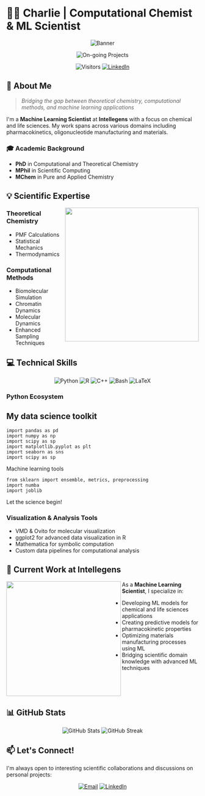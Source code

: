 # 👨‍🔬 Charlie | Computational Chemist & ML Scientist

<div align="center">
  
  ![Banner](https://raw.githubusercontent.com/yourusername/yourusername/main/assets/banner.gif)

  ![On-going Projects](https://img.shields.io/badge/Projects_in_Progress-4-blue)

  
  ![Visitors](https://api.visitorbadge.io/api/VisitorHit?user=yourusername&repo=yourrepository&countColor=%237B1E7A)
  [![LinkedIn](https://img.shields.io/badge/LinkedIn-Connect-blue?style=flat&logo=linkedin)](https://www.linkedin.com/in/charles-phillips-49477719a/)
  
</div>

## 🧪 About Me

> *Bridging the gap between theoretical chemistry, computational methods, and machine learning applications*

I'm a **Machine Learning Scientist** at **Intellegens** with a focus on chemical and life sciences. My work spans across various domains including pharmacokinetics, oligonucleotide manufacturing and materials.

### 🎓 Academic Background
- **PhD** in Computational and Theoretical Chemistry
- **MPhil** in Scientific Computing
- **MChem** in Pure and Applied Chemistry

## 💡 Scientific Expertise

<img align="right" width="350" src="https://raw.githubusercontent.com/yourusername/yourusername/main/assets/molecular-simulation.gif" />

### Theoretical Chemistry
- PMF Calculations
- Statistical Mechanics
- Thermodynamics

### Computational Methods
- Biomolecular Simulation
- Chromatin Dynamics
- Molecular Dynamics
- Enhanced Sampling Techniques

## 💻 Technical Skills

<div align="center">
  
  ![Python](https://img.shields.io/badge/Python-Advanced-3776AB?style=for-the-badge&logo=python&logoColor=white)
  ![R](https://img.shields.io/badge/R-Intermediate-276DC3?style=for-the-badge&logo=r&logoColor=white)
  ![C++](https://img.shields.io/badge/C++-Intermediate-00599C?style=for-the-badge&logo=cplusplus&logoColor=white)
  ![Bash](https://img.shields.io/badge/Bash-Intermediate-4EAA25?style=for-the-badge&logo=gnubash&logoColor=white)
  ![LaTeX](https://img.shields.io/badge/LaTeX-Advanced-008080?style=for-the-badge&logo=latex&logoColor=white)
  
</div>

### Python Ecosystem
## My data science toolkit
 ```
import pandas as pd
import numpy as np
import scipy as sp
import matplotlib.pyplot as plt
import seaborn as sns
import scipy as sp
 ```
Machine learning tools
 ```
from sklearn import ensemble, metrics, preprocessing
import numba
import joblib
 ```
Let the science begin!


### Visualization & Analysis Tools
- VMD & Ovito for molecular visualization
- ggplot2 for advanced data visualization in R
- Mathematica for symbolic computation
- Custom data pipelines for computational analysis

## 🚀 Current Work at Intellegens

<img align="left" width="300" src="https://raw.githubusercontent.com/yourusername/yourusername/main/assets/ml-diagram.png" />

As a **Machine Learning Scientist**, I specialize in:

- Developing ML models for chemical and life sciences applications
- Creating predictive models for pharmacokinetic properties
- Optimizing materials manufacturing processes using ML
- Bridging scientific domain knowledge with advanced ML techniques

<br clear="left"/>


## 📊 GitHub Stats

<div align="center">
  <img src="https://github-readme-stats.vercel.app/api?username=yourusername&show_icons=true&count_private=true&theme=radical" alt="GitHub Stats" />
  <img src="https://github-readme-streak-stats.herokuapp.com/?user=yourusername&theme=radical" alt="GitHub Streak" />
</div>

## 📫 Let's Connect!

I'm always open to interesting scientific collaborations and discussions on personal projects:

<div align="center">
  
  [![Email](https://img.shields.io/badge/Email-Contact_Me-D14836?style=for-the-badge&logo=gmail&logoColor=white)](mailto:ccp32@cantab.ac.uk)
  [![LinkedIn](https://img.shields.io/badge/LinkedIn-Connect-0077B5?style=for-the-badge&logo=linkedin&logoColor=white)]([https://www.linkedin.com/in/yourusername](https://www.linkedin.com/in/charles-phillips-49477719a/))

  
</div>
